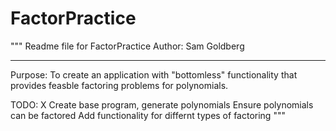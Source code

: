# FactorPractice
"""
Readme file for FactorPractice
Author: Sam Goldberg
___________________________

Purpose: To create an application with "bottomless" functionality that provides feasble factoring problems for polynomials. 


TODO: 
  X Create base program, generate polynomials
   Ensure polynomials can be factored
   Add functionality for differnt types of factoring
"""

